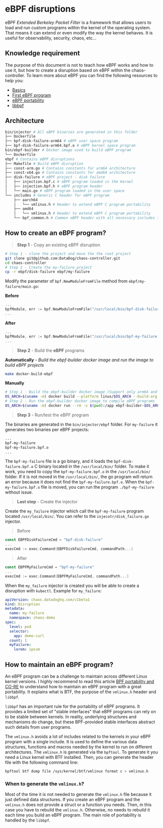# eBPF disruptions

eBPF _Extended Berkeley Packet Filter_ is a framework that allows users to load and run custom programs within the kernel of the operating system. 
That means it can extend or even modify the way the kernel behaves. It is useful for observability, security, chaos, etc...

## Knowledge requirement

The purpose of this document is not to teach how eBPF works and how to use it, but how to create a disruption based on eBPF within the chaos-controller.
To learn more about eBPF you can find the following resources to help you:
- [Basics](https://isovalent.com/data/liz-rice-what-is-ebpf.pdf) 
- [First eBPF program](https://github.com/lizrice/ebpf-beginners)
- [eBPF portability](https://nakryiko.com/posts/bpf-portability-and-co-re/)
- [libbpf](https://github.com/libbpf/libbpf)

## Architecture

```bash
bin/injector # All eBPF binaries are generated in this folder 
├── Dockerfile
├── bpf-disk-failure-arm64 # eBPF user space program
├── bpf-disk-failure-arm64.bpf.o # eBPF kernel space program
bin/ebpf-builder # Docker image used to build eBPF program
└── Dockerfile
ebpf # Contains eBPF disruptions
├── Makefile # Build eBPF disruption
├── const-arm.go # Contains constants for arm64 architecture
├── const-x64.go # Contains constants for amd64 architecture
├── disk-failure # eBPF project - disk failure
│   ├── injection.bpf.c # eBPF program loaded in the kernel
│   ├── injection.bpf.h # eBPF program header
│   └── main.go # eBPF program loaded in the user space
└── includes # Generic C header for eBPF program
    ├── aarch64
    │   └── vmlinux.h # Header to extend eBPF C program portability  
    ├── amd64
    │   └── vmlinux.h # Header to extend eBPF C program portability
    └── bpf_common.h # Common eBPF header with all necessary includes to facilitate the creation of an eBPF program
```

## How to create an eBPF program?

> **Step 1** - Copy an existing eBPF disruption

```bash
# Step 1 - clone the project and move the the root project
git clone git@github.com:DataDog/chaos-controller.git
cd chaos-controller
# Step 2 - Create the my-failure project
cp -r ebpf/disk-failure ebpf/my-failure
```

Modify the parameter of `bpf.NewModuleFromFile` method from `ebpf/my-failure/main.go`:

**Before**
 
```go
...
bpfModule, err := bpf.NewModuleFromFile("/usr/local/bin/bpf-disk-failure.bpf.o")
...
```

**After**

```go
...
bpfModule, err := bpf.NewModuleFromFile("/usr/local/bin/bpf-my-failure.bpf.o")
...
```

> **Step 2** - Build the **eBPF** programs

**Automatically** - _Build the ebpf-builder docker image and run the image to build eBPF projects_

```bash 
make docker-build-ebpf
```

**Manually**

``` bash
# Step 1 - Build the ebpf-builder docker image (Support only arm64 and amd64)
OS_ARCH=$(uname -m) docker build --platform linux/$OS_ARCH --build-arg ARCH=$OS_ARCH -t ebpf-builder-$OS_ARCH -f bin/ebpf-builder/Dockerfile ./bin/ebpf-builder/
# Step 2 - Run the ebpf-builder docker image to compile eBPF programs
OS_ARCH=$(uname -m) docker run --rm -v $(pwd):/app ebpf-builder-$OS_ARCH
```

> **Step 3** - Run/test the eBPF program

The binaries are generated in the `bin/injector/ebpf` folder. For `my-failure` it generates two binaries per eBPF projects:
```bash
...
bpf-my-failure
bpf-my-failure.bpf.o
...
```

The `bpf-my-failure` file is a go binary, and it loads the `bpf-disk-failure.bpf.o` C binary located in the `/usr/local/bin/` folder.
To make it work, you need to copy the `bpf-my-failure.bpf.o` in the `/usr/local/bin/` folder. If it is not moved in the `/usr/local/bin/`, the go program will return an error because it does not find the `bpf-my-failure.bpf.o`.
When the `bpf-my-failure.bpf.o` file is moved, you can run the program `./bpf-my-failure` without issue.

> **Last step** - Create the injector

Create the `my_failure` injector which call the `bpf-my-failure` program located `/usr/local/bin/`.
You can refer to the `injecotr/disk_failure.go` injector.

> Before

```go
const EBPFDiskFailureCmd = "bpf-disk-failure"
...
execCmd := exec.Command(EBPFDiskFailureCmd, commandPath...)
```

> After

```go
const EBPFMyFailureCmd = "bpf-my-failure"
...
execCmd := exec.Command(EBPFMyFailureCmd, commandPath...)
```

When the `my_failure` injector is created you will be able to create a disruption with `kubectl`.
Example for `my_failure`:

```yaml
apiVersion: chaos.datadoghq.com/v1beta1
kind: Disruption
metadata:
  name: my-failure
  namespace: chaos-demo
spec:
  level: pod
  selector:
    app: demo-curl
  count: 1
  myFailure:
    lorem: ipsum
```

## How to maintain an eBPF program?

An eBPF program can be a challenge to maintain across different Linux kernel versions. I highly recommend to read this article [BPF portability and CO-RE](https://nakryiko.com/posts/bpf-portability-and-co-re/) to understand how to maintain an eBPF program with a great portability. It explains what is BTF, the purpose of the `vmlinux.h` header and `libbpf`.

`libbpf` has an important rule for the portability of eBPF programs. It provides a limited set of "stable interfaces" that eBPF programs can rely on to be stable between kernels. In reality, underlying structures and mechanisms do change, but these BPF-provided stable interfaces abstract such details from user programs.

The `vmlinux.h` avoids a lot of includes related to the kernels in your eBPF program with a single include. It is used to define the various data structures, functions and macros needed by the kernel to run on different architectures. 
The `vmlinux.h` is generated via the `bpftool`. To generate it you need a Linux kernel with BTF installed. Then, you can generate the header file with the following command line:
```bash
bpftool btf dump file /sys/kernel/btf/vmlinux format c > vmlinux.h
```

### When to generate the `vmlinux.h`?

Most of the time it is not needed to generate the `vmlinux.h` file because it just defined data structures. 
If you create an eBPF program and the `vmlinux.h` does not provide a struct or a function you needs. Then, in this case you have to rebuild the `vmlinux.h`. 
Otherwise, no needs to rebuild it each time you build an eBPF program. The main role of portability is handled by the `libbpf`.


